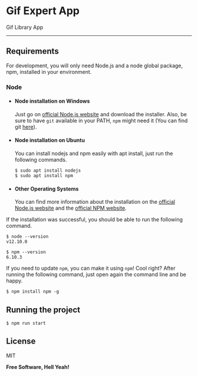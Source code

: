 # Gif Expert App

Gif Library App

---

## Requirements

For development, you will only need Node.js and a node global package, npm, installed in your environment.

### Node

- #### Node installation on Windows

  Just go on [official Node.js website](https://nodejs.org/) and download the installer.
  Also, be sure to have `git` available in your PATH, `npm` might need it (You can find git [here](https://git-scm.com/)).

- #### Node installation on Ubuntu

  You can install nodejs and npm easily with apt install, just run the following commands.

      $ sudo apt install nodejs
      $ sudo apt install npm

- #### Other Operating Systems
  You can find more information about the installation on the [official Node.js website](https://nodejs.org/) and the [official NPM website](https://npmjs.org/).

If the installation was successful, you should be able to run the following command.

    $ node --version
    v12.10.0

    $ npm --version
    6.10.3

If you need to update `npm`, you can make it using `npm`! Cool right? After running the following command, just open again the command line and be happy.

    $ npm install npm -g

###


## Running the project

    $ npm run start


License
----

MIT


**Free Software, Hell Yeah!**
